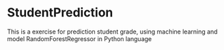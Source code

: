 # StudentPrediction
This is a exercise for prediction student grade, using machine learning and model RandomForestRegressor in Python language
